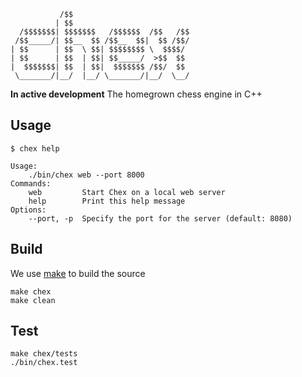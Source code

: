 ```
           /$$
          | $$                          
  /$$$$$$$| $$$$$$$   /$$$$$$  /$$   /$$
 /$$_____/| $$__  $$ /$$__  $$|  $$ /$$/
| $$      | $$  \ $$| $$$$$$$$ \  $$$$/ 
| $$      | $$  | $$| $$_____/  >$$  $$ 
|  $$$$$$$| $$  | $$|  $$$$$$$ /$$/  $$
 \_______/|__/  |__/ \_______/|__/  \__/
```

**In active development** The homegrown chess engine in C++

## Usage

```shell
$ chex help

Usage:
	./bin/chex web --port 8000
Commands:
	web         Start Chex on a local web server
	help        Print this help message
Options:
	--port, -p  Specify the port for the server (default: 8080)
```

## Build

We use [make](https://www.gnu.org/software/make/) to build the source

```
make chex
make clean
```

## Test

```shell
make chex/tests
./bin/chex.test
```

